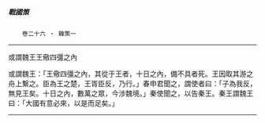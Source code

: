 

##### 戰國策
　　`卷二十六 ‧ 韓策一`

* * *

或謂魏王王儆四彊之內

或謂魏王：「王儆四彊之內，其從于王者，十日之內，備不具者死。王因取其游之舟上繫之。臣為王之楚，王胥臣反，乃行。」春申君聞之，謂使者曰：「子為我反，無見王矣。十日之內，數萬之眾，今涉魏境。」秦使聞之，以告秦王。秦王謂魏王曰：「大國有意必來，以是而足矣。」

* * *


